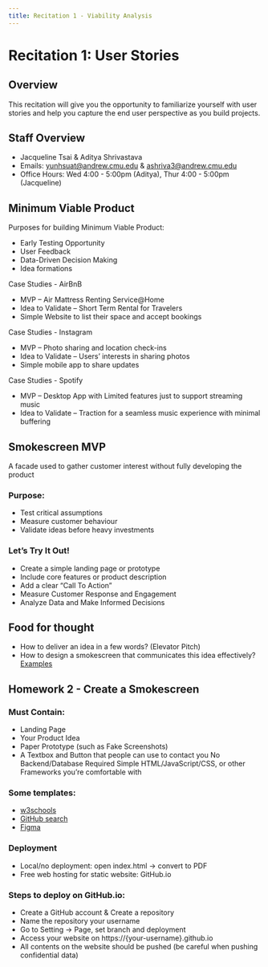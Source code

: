 ```yaml
---
title: Recitation 1 - Viability Analysis
---
```


# Recitation 1: User Stories

## Overview
This recitation will give you the opportunity to familiarize yourself with user stories and help you capture the end user perspective as you build projects.

## Staff Overview
- Jacqueline Tsai & Aditya Shrivastava
- Emails: yunhsuat@andrew.cmu.edu & ashriva3@andrew.cmu.edu
- Office Hours: Wed 4:00 - 5:00pm (Aditya), Thur 4:00 - 5:00pm (Jacqueline)

## Minimum Viable Product
Purposes for building Minimum Viable Product:
- Early Testing Opportunity
- User Feedback
- Data-Driven Decision Making
- Idea formations

Case Studies -  AirBnB
- MVP – Air Mattress Renting Service@Home
- Idea to Validate – Short Term Rental for Travelers
- Simple Website to list their space and accept bookings

Case Studies -  Instagram
- MVP – Photo sharing and location check-ins
- Idea to Validate – Users’ interests in sharing photos
- Simple mobile app to share updates

Case Studies -  Spotify
- MVP – Desktop App with Limited features just to support streaming music
- Idea to Validate – Traction for a seamless music experience with minimal buffering


## Smokescreen MVP
A facade used to gather customer interest without fully developing the product
### Purpose:
- Test critical assumptions
- Measure customer behaviour
- Validate ideas before heavy investments
### Let’s Try It Out!
- Create a simple landing page or prototype
- Include core features or product description
- Add a clear “Call To Action”
- Measure Customer Response and Engagement
- Analyze Data and Make Informed Decisions

## Food for thought
- How to deliver an idea in a few words? (Elevator Pitch)
- How to design a smokescreen that communicates this idea effectively? [Examples]([https://duckduckgo.com](https://www.youtube.com/watch?v=3xn88qYx0OQ))

## Homework 2 - Create a Smokescreen
### Must Contain:
- Landing Page
- Your Product Idea
- Paper Prototype (such as Fake Screenshots)
- A Textbox and Button that people can use to contact you
No Backend/Database Required
Simple HTML/JavaScript/CSS, or other Frameworks you’re comfortable with
### Some templates:
- [w3schools](https://www.w3schools.com/w3css/w3css_templates.asp)
- [GitHub search](https://github.com/Jacqueline-Tsai/jacqueline-tsai.github.io)
- [Figma](https://www.figma.com/)

### Deployment
- Local/no deployment: open index.html -> convert to PDF
- Free web hosting for static website: GitHub.io
### Steps to deploy on GitHub.io:
- Create a GitHub account & Create a repository
- Name the repository your username
- Go to Setting -> Page, set branch and deployment
- Access your website on https://{your-username}.github.io
- All contents on the website should be pushed (be careful when pushing confidential data)


